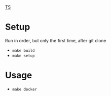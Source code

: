 [TS](https://gist.github.com/an1creator/25e5428b6bb83e313541c18b0bb4c073)
# Setup
Run in order, but only the first time, after git clone
- `make build` 
- `make setup`

# Usage
- `make docker`

